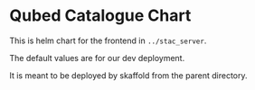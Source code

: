 # Qubed Catalogue Chart

This is helm chart for the frontend in `../stac_server`.

The default values are for our dev deployment.

It is meant to be deployed by skaffold from the parent directory.